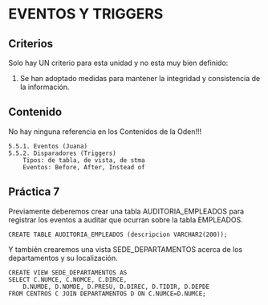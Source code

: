 # EVENTOS Y TRIGGERS

## Criterios

Solo hay UN criterio para esta unidad y no esta muy bien definido:

1. Se han adoptado medidas para mantener la integridad y consistencia de la información.

## Contenido

No hay ninguna referencia en los Contenidos de la Oden!!!

    5.5.1. Eventos (Juana)
    5.5.2. Disparadores (Triggers)
        Tipos: de tabla, de vista, de stma
        Eventos: Before, After, Instead of

## Práctica 7

Previamente deberemos crear una tabla AUDITORIA_EMPLEADOS para registrar los eventos a auditar que ocurran sobre la tabla EMPLEADOS.

    CREATE TABLE AUDITORIA_EMPLEADOS (descripcion VARCHAR2(200));

Y también crearemos una vista SEDE_DEPARTAMENTOS acerca de los departamentos y su localización.

    CREATE VIEW SEDE_DEPARTAMENTOS AS
    SELECT C.NUMCE, C.NOMCE, C.DIRCE,
        D.NUMDE, D.NOMDE, D.PRESU, D.DIREC, D.TIDIR, D.DEPDE
    FROM CENTROS C JOIN DEPARTAMENTOS D ON C.NUMCE=D.NUMCE;
